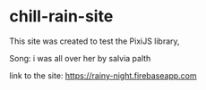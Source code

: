 # chill-rain-site
This site was created to test the PixiJS library,

Song: i was all over her by salvia palth

link to the site:
<https://rainy-night.firebaseapp.com>
